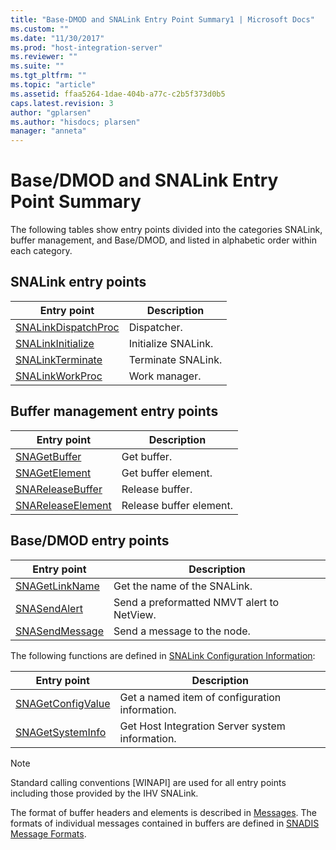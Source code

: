 ```yaml
---
title: "Base-DMOD and SNALink Entry Point Summary1 | Microsoft Docs"
ms.custom: ""
ms.date: "11/30/2017"
ms.prod: "host-integration-server"
ms.reviewer: ""
ms.suite: ""
ms.tgt_pltfrm: ""
ms.topic: "article"
ms.assetid: ffaa5264-1dae-404b-a77c-c2b5f373d0b5
caps.latest.revision: 3
author: "gplarsen"
ms.author: "hisdocs; plarsen"
manager: "anneta"
---
```

# Base/DMOD and SNALink Entry Point Summary
The following tables show entry points divided into the categories SNALink, buffer management, and Base/DMOD, and listed in alphabetic order within each category.  
  
## SNALink entry points  
  
|Entry point|Description|  
|-----------------|-----------------|  
|[SNALinkDispatchProc](./snalinkdispatchproc2.md)|Dispatcher.|  
|[SNALinkInitialize](./snalinkinitialize2.md)|Initialize SNALink.|  
|[SNALinkTerminate](./snalinkterminate1.md)|Terminate SNALink.|  
|[SNALinkWorkProc](./snalinkworkproc1.md)|Work manager.|  
  
## Buffer management entry points  
  
|Entry point|Description|  
|-----------------|-----------------|  
|[SNAGetBuffer](./snagetbuffer1.md)|Get buffer.|  
|[SNAGetElement](./snagetelement1.md)|Get buffer element.|  
|[SNAReleaseBuffer](./snareleasebuffer1.md)|Release buffer.|  
|[SNAReleaseElement](./snareleaseelement1.md)|Release buffer element.|  
  
## Base/DMOD entry points  
  
|Entry point|Description|  
|-----------------|-----------------|  
|[SNAGetLinkName](./snagetlinkname1.md)|Get the name of the SNALink.|  
|[SNASendAlert](./snasendalert1.md)|Send a preformatted NMVT alert to NetView.|  
|[SNASendMessage](./snasendmessage1.md)|Send a message to the node.|  
  
 The following functions are defined in [SNALink Configuration Information](../core/snalink-configuration-information1.md):  
  
|Entry point|Description|  
|-----------------|-----------------|  
|[SNAGetConfigValue](./snagetconfigvalue2.md)|Get a named item of configuration information.|  
|[SNAGetSystemInfo](./snagetsysteminfo1.md)|Get Host Integration Server system information.|  
  
> [!NOTE]
>  Standard calling conventions [WINAPI] are used for all entry points including those provided by the IHV SNALink.  
  
 The format of buffer headers and elements is described in [Messages](../core/messages-snadis-1.md). The formats of individual messages contained in buffers are defined in [SNADIS Message Formats](./snadis-message-formats2.md).